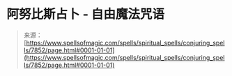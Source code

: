 <!--yml

分类：未分类

日期：2024年06月12日 18:43:00

-->

# 阿努比斯占卜 - 自由魔法咒语

> 来源：[https://www.spellsofmagic.com/spells/spiritual_spells/conjuring_spells/7852/page.html#0001-01-01](https://www.spellsofmagic.com/spells/spiritual_spells/conjuring_spells/7852/page.html#0001-01-01)
